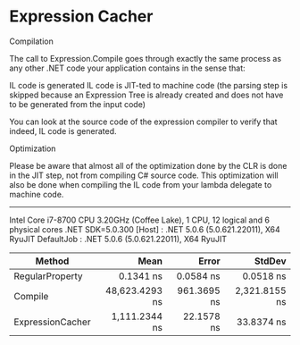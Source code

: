 # Expression Cacher

Compilation

The call to Expression.Compile goes through exactly the same process as any other .NET code your application contains in the sense that:

IL code is generated
IL code is JIT-ted to machine code
(the parsing step is skipped because an Expression Tree is already created and does not have to be generated from the input code)

You can look at the source code of the expression compiler to verify that indeed, IL code is generated.

Optimization

Please be aware that almost all of the optimization done by the CLR is done in the JIT step, not from compiling C# source code. This optimization will also be done when compiling the IL code from your lambda delegate to machine code.

-----------------

Intel Core i7-8700 CPU 3.20GHz (Coffee Lake), 1 CPU, 12 logical and 6 physical cores
.NET SDK=5.0.300
  [Host]     : .NET 5.0.6 (5.0.621.22011), X64 RyuJIT
  DefaultJob : .NET 5.0.6 (5.0.621.22011), X64 RyuJIT


|           Method |           Mean |       Error |        StdDev |
|----------------- |---------------:|------------:|--------------:|
|  RegularProperty |      0.1341 ns |   0.0584 ns |     0.0518 ns |
|          Compile | 48,623.4293 ns | 961.3695 ns | 2,321.8155 ns |
| ExpressionCacher |  1,111.2344 ns |  22.1578 ns |    33.8374 ns |

